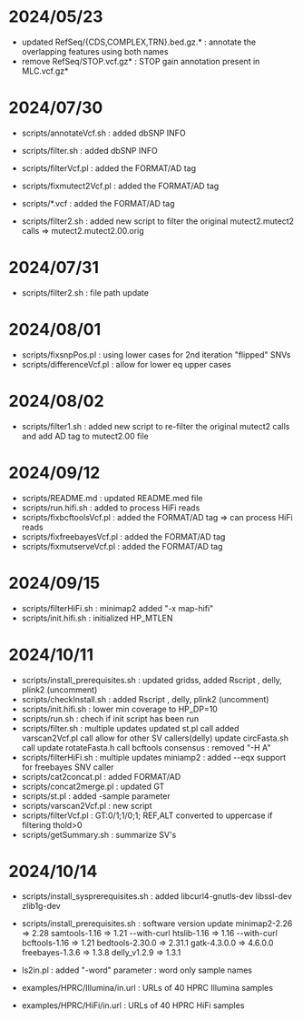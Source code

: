 # 2024/05/23 #

* updated RefSeq/{CDS,COMPLEX,TRN}.bed.gz.* : annotate the overlapping features using both names
* remove  RefSeq/STOP.vcf.gz*               : STOP gain annotation present in MLC.vcf.gz*

# 2024/07/30 #

* scripts/annotateVcf.sh               : added dbSNP INFO
* scripts/filter.sh                    : added dbSNP INFO
* scripts/filterVcf.pl                 : added the FORMAT/AD tag
* scripts/fixmutect2Vcf.pl             : added the FORMAT/AD tag
* scripts/*.vcf                        : added the FORMAT/AD tag

* scripts/filter2.sh                   : added new script to filter the original mutect2.mutect2 calls => mutect2.mutect2.00.orig

# 2024/07/31 #

* scripts/filter2.sh	               : file path update

# 2024/08/01 #

* scripts/fixsnpPos.pl	               : using lower cases for 2nd iteration "flipped" SNVs 
* scripts/differenceVcf.pl             : allow for lower eq upper cases 

# 2024/08/02 #

* scripts/filter1.sh	               : added new script to re-filter the original mutect2 calls and add AD tag to mutect2.00 file

# 2024/09/12 # 

* scripts/README.md                    : updated README.med file
* scripts/run.hifi.sh                  : added to process HiFi reads
* scripts/fixbcftoolsVcf.pl            : added the FORMAT/AD tag => can process HiFi reads
* scripts/fixfreebayesVcf.pl           : added the FORMAT/AD tag
* scripts/fixmutserveVcf.pl            : added the FORMAT/AD tag

# 2024/09/15 #

* scripts/filterHiFi.sh                : minimap2 added "-x map-hifi"
* scripts/init.hifi.sh	               : initialized HP_MTLEN

# 2024/10/11 #

* scripts/install_prerequisites.sh     : updated gridss, added Rscript , delly, plink2 (uncomment)
* scripts/checkInstall.sh              : added Rscript , delly, plink2 (uncomment)
* scripts/init.hifi.sh                 : lower min coverage to HP_DP=10
* scripts/run.sh                       : chech if init script has been run
* scripts/filter.sh                    : multiple updates
                                         updated st.pl call
                                         added varscan2Vcf.pl call
                                         allow for other SV callers(delly)
                                         update circFasta.sh call
                                         update rotateFasta.h call
                                         bcftools consensus : removed "-H A"
* scripts/filterHiFi.sh                : multiple updates
                                         miniamp2 : added --eqx
                                         support for freebayes SNV caller
* scripts/cat2concat.pl                : added FORMAT/AD
* scripts/concat2merge.pl              : updated GT
* scripts/st.pl                        : added -sample parameter
* scripts/varscan2Vcf.pl               : new script
* scripts/filterVcf.pl                 : GT:0/1;1/0;1; REF,ALT converted to uppercase if filtering thold>0
* scripts/getSummary.sh                : summarize SV's

# 2024/10/14 #

* scripts/install_sysprerequisites.sh  : added libcurl4-gnutls-dev libssl-dev zlib1g-dev
* scripts/install_prerequisites.sh     : software version update
                                         minimap2-2.26   => 2.28
                                         samtools-1.16   => 1.21 --with-curl
					 htslib-1.16     => 1.16 --with-curl
                                         bcftools-1.16   => 1.21 
                                         bedtools-2.30.0 => 2.31.1
                                         gatk-4.3.0.0    => 4.6.0.0
                                         freebayes-1.3.6 => 1.3.8
                                         delly_v1.2.9    => 1.3.1
* ls2in.pl                              : added "-word" parameter : word only sample names

* examples/HPRC/Illumina/in.url        : URLs of 40 HPRC Illumina samples
* examples/HPRC/HiFi/in.url            : URLs of	40 HPRC	HiFi     samples
